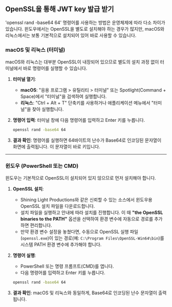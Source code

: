 ## OpenSSL을 통해 JWT key 발급 받기


'openssl rand -base64 64' 명령어를 사용하는 방법은 운영체제에 따라 다소 차이가 있습니다. 윈도우에서는 OpenSSL을 별도로 설치해야 하는 경우가 많지만, macOS와 리눅스에서는 보통 기본적으로 설치되어 있어 바로 사용할 수 있습니다.

### **macOS 및 리눅스 (터미널)**

macOS와 리눅스는 대부분 OpenSSL이 내장되어 있으므로 별도의 설치 과정 없이 터미널에서 바로 명령어를 실행할 수 있습니다.

1.  **터미널 열기**:

      * **macOS**: "응용 프로그램 \> 유틸리티 \> 터미널" 또는 Spotlight(Command + Space)에서 "터미널"을 검색하여 실행합니다.
      * **리눅스**: "Ctrl + Alt + T" 단축키를 사용하거나 애플리케이션 메뉴에서 "터미널"을 찾아 실행합니다.

2.  **명령어 입력**: 터미널 창에 다음 명령어를 입력하고 Enter 키를 누릅니다.

    ```bash
    openssl rand -base64 64
    ```

3.  **결과 확인**: 명령어를 실행하면 64바이트의 난수가 Base64로 인코딩된 문자열이 화면에 출력됩니다. 이 문자열이 바로 키입니다.

-----

### **윈도우 (PowerShell 또는 CMD)**

윈도우는 기본적으로 OpenSSL이 설치되어 있지 않으므로 먼저 설치해야 합니다.

1.  **OpenSSL 설치**:

      * Shining Light Productions와 같은 신뢰할 수 있는 소스에서 윈도우용 OpenSSL 설치 파일을 다운로드합니다.
      * 설치 파일을 실행하고 안내에 따라 설치를 진행합니다. 이 때 **"the OpenSSL binaries to the PATH"** 옵션을 선택하여 환경 변수에 자동으로 경로를 추가하면 편리합니다.
      * 만약 환경 변수 설정을 놓쳤다면, 수동으로 OpenSSL 실행 파일(`openssl.exe`)이 있는 경로(예: `C:\Program Files\OpenSSL-Win64\bin`)를 시스템 PATH 환경 변수에 추가해야 합니다.

2.  **명령어 실행**:

      * PowerShell 또는 명령 프롬프트(CMD)를 엽니다.
      * 다음 명령어를 입력하고 Enter 키를 누릅니다.

    <!-- end list -->

    ```bash
    openssl rand -base64 64
    ```

3.  **결과 확인**: macOS 및 리눅스와 동일하게, Base64로 인코딩된 난수 문자열이 출력됩니다.